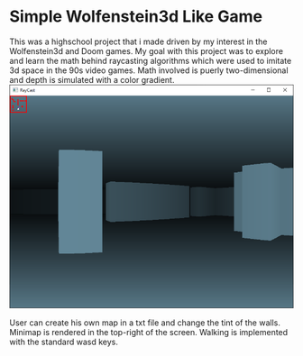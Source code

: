 # Simple Wolfenstein3d Like Game

This was a highschool project that i made driven by my interest in the Wolfenstein3d and Doom games. My goal with this project was to explore and learn the math behind raycasting algorithms which were used to imitate 3d space in the 90s video games. Math involved is puerly two-dimensional and depth is simulated with a color gradient.
<br/>
<img src="./sampledata/screenshot.png">
<br/>

User can create his own map in a txt file and change the tint of the walls.
Minimap is rendered in the top-right of the screen.
Walking is implemented with the standard wasd keys.
